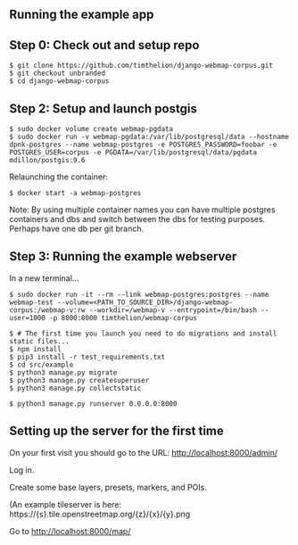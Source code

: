 Running the example app
-----------------------

Step 0: Check out and setup repo
--------------------------------

    $ git clone https://github.com/timthelion/django-webmap-corpus.git
    $ git checkout unbranded
    $ cd django-webmap-corpus

Step 2: Setup and launch postgis
--------------------------------

    $ sudo docker volume create webmap-pgdata
    $ sudo docker run -v webmap-pgdata:/var/lib/postgresql/data --hostname dpnk-postgres --name webmap-postgres -e POSTGRES_PASSWORD=foobar -e POSTGRES_USER=corpus -e PGDATA=/var/lib/postgresql/data/pgdata mdillon/postgis:9.6

Relaunching the container:

    $ docker start -a webmap-postgres

Note: By using multiple container names you can have multiple postgres containers and dbs and switch between the dbs for testing purposes. Perhaps have one db per git branch.

Step 3: Running the example webserver
-------------------------------------

In a new terminal...

    $ sudo docker run -it --rm --link webmap-postgres:postgres --name webmap-test --volume=<PATH_TO_SOURCE_DIR>/django-webmap-corpus:/webmap-v:rw --workdir=/webmap-v --entrypoint=/bin/bash --user=1000 -p 8000:8000 timthelion/webmap-corpus

    $ # The first time you launch you need to do migrations and install static files...
    $ npm install
    $ pip3 install -r test_requirements.txt
    $ cd src/example
    $ python3 manage.py migrate
    $ python3 manage.py createsuperuser
    $ python3 manage.py collectstatic

    $ python3 manage.py runserver 0.0.0.0:8000


Setting up the server for the first time
----------------------------------------

On your first visit you should go to the URL: <http://localhost:8000/admin/>

Log in.

Create some base layers, presets, markers, and POIs.

(An example tileserver is here: https://{s}.tile.openstreetmap.org/{z}/{x}/{y}.png

Go to <http://localhost:8000/map/>
